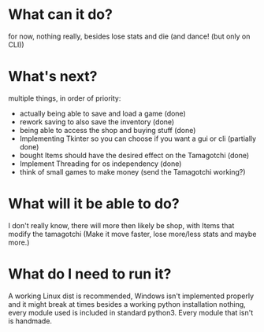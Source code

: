 # What can it do?
for now, nothing really, besides lose stats and die (and dance! (but only on CLI))

# What's next?
multiple things, in order of priority:
- actually being able to save and load a game (done)
- rework saving to also save the inventory (done)
- being able to access the shop and buying stuff (done)
- Implementing Tkinter so you can choose if you want a gui or cli (partially done)
- bought Items should have the desired effect on the Tamagotchi (done)
- Implement Threading for os independency (done)
- think of small games to make money (send the Tamagotchi working?)

# What will it be able to do?
I don't really know, there will more then likely be shop,
with Items that modify the tamagotchi (Make it move faster, lose more/less stats and maybe more.)

# What do I need to run it?
A working Linux dist is recommended, Windows isn't implemented properly and it might break at times
besides a working python installation nothing,
every module used is included in standard python3.
Every module that isn't is handmade.
